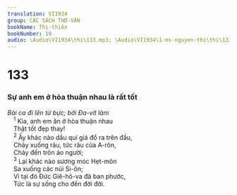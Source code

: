 ```yaml
---
translation: VI1934
group: CÁC SÁCH THƠ-VĂN
bookName: Thi-thiên 
bookNumber: 19
audio: \Audio\VI1934\thi\133.mp3; \Audio\VI1934\1-ms-nguyen-thi\thi\133.mp3
---
```


<div class="title"><h1>133</h1><h3>Sự anh em ở hòa thuận nhau là rất tốt</h3><i>Bài ca đi lên từ bực; bởi Đa-vít làm</i></div>
<span class="verse thi_133_1"> <sup>1</sup> Kìa, anh em ăn ở hòa thuận nhau <br/> Thật tốt đẹp thay! <br/></span>
<span class="verse thi_133_2"> <sup>2</sup> Ấy khác nào dầu quí giá đổ ra trên đầu, <br/> Chảy xuống râu, tức râu của A-rôn, <br/> Chảy đến trôn áo người; <br/></span>
<span class="verse thi_133_3"> <sup>3</sup> Lại khác nào sương móc Hẹt-môn <br/> Sa xuống các núi Si-ôn; <br/> Vì tại đó Đức Giê-hô-va đã ban phước, <br/> Tức là sự sống cho đến đời đời. <br/></span>
